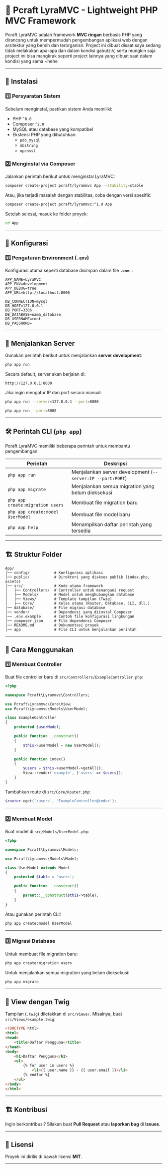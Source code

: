 # 📌 Pcraft LyraMVC - Lightweight PHP MVC Framework

Pcraft LyraMVC adalah framework **MVC ringan** berbasis PHP yang dirancang untuk mempermudah pengembangan aplikasi web dengan arsitektur yang bersih dan terorganisir. Project ini dibuat disaat saya sedang tidak melakukan apa-apa dan dalam kondisi gabutz:V, serta mungkin saja project ini bisa mangkrak seperti project lainnya yang dibuat saat dalam kondisi yang sama ~hehe

---

## 🚀 Instalasi

### 1️⃣ **Persyaratan Sistem**
Sebelum menginstal, pastikan sistem Anda memiliki:
- PHP `^8.0`
- Composer `^2.0`
- MySQL atau database yang kompatibel
- Ekstensi PHP yang dibutuhkan:
  - `pdo_mysql`
  - `mbstring`
  - `openssl`

### 2️⃣ **Menginstal via Composer**
Jalankan perintah berikut untuk menginstal LyraMVC:

```bash
composer create-project pcraft/lyrammvc App --stability=stable
```

Atau, jika terjadi masalah dengan stabilitas, coba dengan versi spesifik:

```bash
composer create-project pcraft/lyrammvc:^1.0 App
```

Setelah selesai, masuk ke folder proyek:

```bash
cd App
```

---

## 🔧 Konfigurasi

### 1️⃣ **Pengaturan Environment (`.env`)**
Konfigurasi utama seperti database disimpan dalam file **`.env`**. :

```
APP_NAME=LyraMVC
APP_ENV=development
APP_DEBUG=true
APP_URL=http://localhost:8000

DB_CONNECTION=mysql
DB_HOST=127.0.0.1
DB_PORT=3306
DB_DATABASE=nama_database
DB_USERNAME=root
DB_PASSWORD=
```

---

## 🚀 Menjalankan Server

Gunakan perintah berikut untuk menjalankan **server development**:

```bash
php app run
```

Secara default, server akan berjalan di:

```
http://127.0.0.1:8000
```

Jika ingin mengatur IP dan port secara manual:

```bash
php app run --server=127.0.0.1 --port=8080
```

```bash
php app run --port=8080
```

---

## 🛠 Perintah CLI (`php app`)

Pcraft LyraMVC memiliki beberapa perintah untuk membantu pengembangan:

| Perintah                  | Deskripsi |
|---------------------------|-------------|
| `php app run` | Menjalankan server development (`--server:IP --port:PORT`) |
| `php app migrate` | Menjalankan semua migration yang belum dieksekusi |
| `php app create:migration users` | Membuat file migration baru |
| `php app create:model UserModel` | Membuat file model baru |
| `php app help` | Menampilkan daftar perintah yang tersedia |

---

## 🏗 Struktur Folder

```
App/
│── config/           # Konfigurasi aplikasi
│── public/           # Direktori yang diakses publik (index.php, assets)
│── src/              # Kode utama framework
│   ├── Controllers/  # Controller untuk menangani request
│   ├── Models/       # Model untuk menghubungkan database
│   ├── Views/        # Template tampilan (Twig)
│   ├── Core/         # Kelas utama (Router, Database, CLI, dll.)
│── database/         # File migrasi database
│── vendor/           # Dependensi yang diinstal Composer
│── .env.example      # Contoh file konfigurasi lingkungan
│── composer.json     # File dependensi Composer
│── README.md         # Dokumentasi proyek
│── app               # File CLI untuk menjalankan perintah
```

---

## 🚀 Cara Menggunakan

### 1️⃣ **Membuat Controller**
Buat file controller baru di `src/Controllers/ExampleController.php`:

```php
<?php

namespace Pcraft\Lyrammvc\Controllers;

use Pcraft\Lyrammvc\Core\View;
use Pcraft\Lyrammvc\Models\UserModel;

class ExampleController
{
    protected $userModel;

    public function __construct()
    {
        $this->userModel = new UserModel();
    }

    public function index()
    {
        $users = $this->userModel->getAll();
        View::render('example', ['users' => $users]);
    }
}
```

Tambahkan route di `src/Core/Router.php`:

```php
$router->get('/users', 'ExampleController@index');
```

---

### 2️⃣ **Membuat Model**
Buat model di `src/Models/UserModel.php`:

```php
<?php

namespace Pcraft\Lyrammvc\Models;

use Pcraft\Lyrammvc\Models\Model;

class UserModel extends Model
{
    protected $table = 'users';

    public function __construct()
    {
        parent::__construct($this->table);
    }
}
```

Atau gunakan perintah CLI:

```bash
php app create:model UserModel
```

---

### 3️⃣ **Migrasi Database**
Untuk membuat file migration baru:

```bash
php app create:migration users
```

Untuk menjalankan semua migration yang belum dieksekusi:

```bash
php app migrate
```

---

## 🎨 View dengan Twig
Tampilan (`.twig`) diletakkan di `src/Views/`. Misalnya, buat `src/Views/example.twig`:

```html
<!DOCTYPE html>
<html>
<head>
    <title>Daftar Pengguna</title>
</head>
<body>
    <h1>Daftar Pengguna</h1>
    <ul>
        {% for user in users %}
            <li>{{ user.name }} - {{ user.email }}</li>
        {% endfor %}
    </ul>
</body>
</html>
```

---

## 🏗 Kontribusi
Ingin berkontribusi? Silakan buat **Pull Request** atau **laporkan bug** di **Issues**.

---

## 📄 Lisensi
Proyek ini dirilis di bawah lisensi **MIT**.

---

